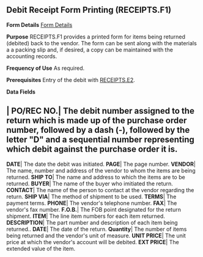## Debit Receipt Form Printing (RECEIPTS.F1)
<PageHeader />

**Form Details**
[Form Details](../RECEIPTS-F1-1/README.md)

**Purpose**
RECEIPTS.F1 provides a printed form for items being returned (debited) back to
the vendor. The form can be sent along with the materials a a packing slip
and, if desired, a copy can be maintained with the accounting records.

**Frequency of Use**
As required.

**Prerequisites**
Entry of the debit with [RECEIPTS.E2](../RECEIPTS-E2/README.md).

**Data Fields**

| **PO/REC NO.**|  The debit number assigned to the return which is made up of
the purchase order number, followed by a dash (-), followed by the letter "D"
and a sequential number representing which debit against the purchase order it
is.
-  
**DATE**|  The date the debit was initiated.
**PAGE**|  The page number.
**VENDOR**|  The name, number and address of the vendor to whom the items are
being returned.
**SHIP TO**|  The name and address to which the items are to be returned.
**BUYER**|  The name of the buyer who imitiated the return.
**CONTACT**|  The name of the person to contact at the vendor regarding the
return.
**SHIP VIA**|  The method of shipment to be used.
**TERMS**|  The payment terms.
**PHONE**|  The vendor's telephone number.
**FAX**|  The vendor's fax number.
**F.O.B.**|  The FOB point designated for the return shipment.
**ITEM**|  The line item numbers for each item returned.
**DESCRIPTION**|  The part number and description of each item being
returned..
**DATE**|  The date of the return.
**Quantity**|  The number of items being returned and the vendor's unit of
measure.
**UNIT PRICE**|  The unit price at which the vendor's account will be debited.
**EXT PRICE**|  The extended value of the item.

<badge text= "Version 8.10.57 " vertical="middle" />

<PageFooter />

